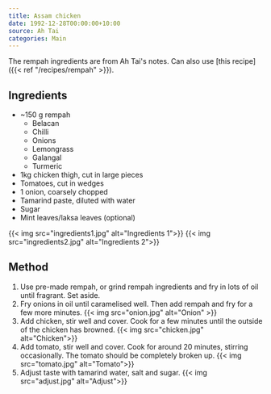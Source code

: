 ```yaml
---
title: Assam chicken
date: 1992-12-28T00:00:00+10:00
source: Ah Tai
categories: Main
---
```


The rempah ingredients are from Ah Tai's notes. Can also use [this recipe]({{< ref "/recipes/rempah" >}}).

## Ingredients
* ~150 g rempah
  * Belacan
  * Chilli
  * Onions
  * Lemongrass
  * Galangal
  * Turmeric
* 1kg chicken thigh, cut in large pieces
* Tomatoes, cut in wedges
* 1 onion, coarsely chopped
* Tamarind paste, diluted with water
* Sugar
* Mint leaves/laksa leaves (optional)

{{< img src="ingredients1.jpg" alt="Ingredients 1">}}
{{< img src="ingredients2.jpg" alt="Ingredients 2">}}

## Method
1. Use pre-made rempah, or grind rempah ingredients and fry in lots of oil until fragrant. Set aside.
2. Fry onions in oil until caramelised well. Then add rempah and fry for a few more minutes.
{{< img src="onion.jpg" alt="Onion" >}}
3. Add chicken, stir well and cover. Cook for a few minutes until the outside of the chicken has browned.
{{< img src="chicken.jpg" alt="Chicken">}}
4. Add tomato, stir well and cover. Cook for around 20 minutes, stirring occasionally. The tomato should be completely broken up.
{{< img src="tomato.jpg" alt="Tomato">}}
5. Adjust taste with tamarind water, salt and sugar.
{{< img src="adjust.jpg" alt="Adjust">}}
